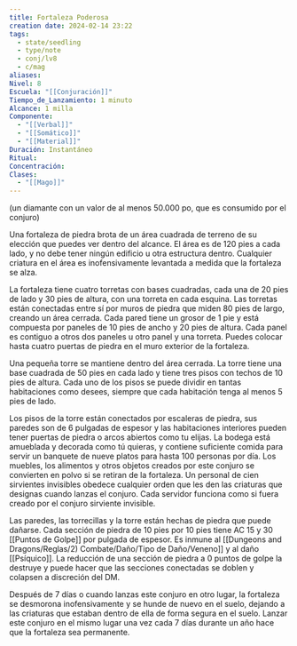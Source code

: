 ```yaml
---
title: Fortaleza Poderosa
creation date: 2024-02-14 23:22
tags:
  - state/seedling
  - type/note
  - conj/lv8
  - c/mag
aliases: 
Nivel: 8
Escuela: "[[Conjuración]]"
Tiempo_de_Lanzamiento: 1 minuto
Alcance: 1 milla
Componente:
  - "[[Verbal]]"
  - "[[Somático]]"
  - "[[Material]]"
Duración: Instantáneo
Ritual: 
Concentración: 
Clases:
  - "[[Mago]]"
---
```

(un diamante con un valor de al menos 50.000 po, que es consumido por el conjuro)

Una fortaleza de piedra brota de un área cuadrada de terreno de su elección que puedes ver dentro del alcance. El área es de 120 pies a cada lado, y no debe tener ningún edificio u otra estructura dentro. Cualquier criatura en el área es inofensivamente levantada a medida que la fortaleza se alza.

La fortaleza tiene cuatro torretas con bases cuadradas, cada una de 20 pies de lado y 30 pies de altura, con una torreta en cada esquina. Las torretas están conectadas entre sí por muros de piedra que miden 80 pies de largo, creando un área cerrada. Cada pared tiene un grosor de 1 pie y está compuesta por paneles de 10 pies de ancho y 20 pies de altura. Cada panel es contiguo a otros dos paneles u otro panel y una torreta. Puedes colocar hasta cuatro puertas de piedra en el muro exterior de la fortaleza.

Una pequeña torre se mantiene dentro del área cerrada. La torre tiene una base cuadrada de 50 pies en cada lado y tiene tres pisos con techos de 10 pies de altura. Cada uno de los pisos se puede dividir en tantas habitaciones como desees, siempre que cada habitación tenga al menos 5 pies de lado. 

Los pisos de la torre están conectados por escaleras de piedra, sus paredes son de 6 pulgadas de espesor y las habitaciones interiores pueden tener puertas de piedra o arcos abiertos como tu elijas. La bodega está amueblada y decorada como tú quieras, y contiene suficiente comida para servir un banquete de nueve platos para hasta 100 personas por día. Los muebles, los alimentos y otros objetos creados por este conjuro se convierten en polvo si se retiran de la fortaleza.
Un personal de cien sirvientes invisibles obedece cualquier orden que les den las criaturas que designas cuando lanzas el conjuro. Cada servidor funciona como si fuera creado por el conjuro sirviente invisible.

Las paredes, las torrecillas y la torre están hechas de piedra que puede dañarse. Cada sección de piedra de 10 pies por 10 pies tiene AC 15 y 30 [[Puntos de Golpe]] por pulgada de espesor. Es inmune al [[Dungeons and Dragons/Reglas/2) Combate/Daño/Tipo de Daño/Veneno]] y al daño [[Psíquico]]. La reducción de una sección de piedra a 0 puntos de golpe la destruye y puede hacer que las secciones conectadas se doblen y colapsen a discreción del DM. 

Después de 7 días o cuando lanzas este conjuro en otro lugar, la fortaleza se desmorona inofensivamente y se hunde de nuevo en el suelo, dejando a las criaturas que estaban dentro de ella de forma segura en el suelo. Lanzar este conjuro en el mismo lugar una vez cada 7 días durante un año hace que la fortaleza sea permanente.